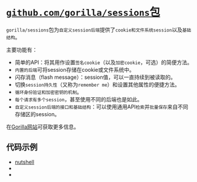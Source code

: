

# [`github.com/gorilla/sessions`包](https://github.com/gorilla/sessions)

`gorilla/sessions`包为`自定义session后端`提供了`cookie和文件系统session`以及`基础结构`。

主要功能有：

- 简单的API：将其用作设置`签名cookie`（以及`加密cookie`，可选）的简便方法。
- `内置的后端`可将session存储在cookie或文件系统中。
- 闪存消息（flash message）：session值，可以一直持续到被读取的。
- 切换`session持久性`（又称为`remember me`）和设置其他属性的便捷方法。
- `循环身份验证和加密密钥的机制`。
- `每个请求有多个session`，甚至使用不同的后端也是如此。
- `自定义session后端的接口和基础结构`：可以使用通用API`检索`并`批量保存`来自不同存储区的session。

在[Gorilla网站](https://www.gorillatoolkit.org/pkg/sessions)可获取更多信息。


## 代码示例

- [nutshell](nutshell/)
- []()
- []()
